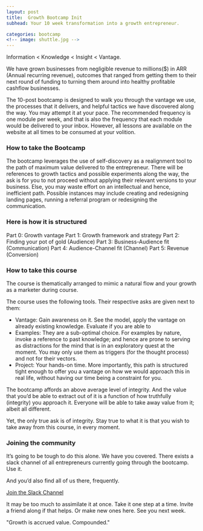 ```yaml
---
layout: post
title:  Growth Bootcamp Init
subhead: Your 10 week transformation into a growth entrepreneur. 

categories: bootcamp
<!-- image: shuttle.jpg -->
---
```


Information < Knowledge < Insight < Vantage.

We have grown businesses from negligible revenue to millions($) in ARR (Annual recurring revenue), outcomes that ranged from getting them to their next round of funding to turning them around into healthy profitable cashflow businesses. 

The 10-post bootcamp is designed to walk you through the vantage we use, the processes that it delivers, and helpful tactics we have discovered along the way. You may attempt it at your pace. The recommended frequency is one module per week, and that is also the frequency that each module would be delivered to your inbox. However, all lessons are available on the website at all times to be consumed at your volition. 

### How to take the Bootcamp
The bootcamp leverages the use of self-discovery as a realignment tool to the path of maximum value delivered to the entrepreneur. There will be references to growth tactics and possible experiments along the way, the ask is for you to not proceed without applying their relevant versions to your business. Else, you may waste effort on an intellectual and hence, inefficient path. Possible instances may include creating and redesigning landing pages, running a referral program or redesigning the communication.

### Here is how it is structured

Part 0: Growth vantage
Part 1: Growth framework and strategy
Part 2: Finding your pot of gold (Audience)
Part 3: Business-Audience fit (Communication)
Part 4: Audience-Channel fit (Channel)
Part 5: Revenue (Conversion) 

### How to take this course 
The course is thematically arranged to mimic a natural flow and your growth as a marketer during course. 

The course uses the following tools. Their respective asks are given next to them:

* Vantage: Gain awareness on it. See the model, apply the vantage on already existing knowledge. Evaluate if you are able to 
* Examples: They are a sub-optimal choice. For examples by nature, invoke a reference to past knowledge; and hence are prone to serving as distractions for the mind that is in an exploratory quest at the moment. You may only use them as triggers (for the thought process) and not for their vectors. 
* Project: Your hands-on time. More importantly, this path is structured tight enough to offer you a vantage on how we would approach this in real life, without having our time being a constraint for you.

The bootcamp affords an above average level of integrity. And the value that you’d be able to extract out of it is a function of how truthfully (integrity) you approach it. Everyone will be able to take away value from it; albeit all different. 

Yet, the only true ask is of integrity. Stay true to what it is that you wish to take away from this course, in every moment. 

### Joining the community
It’s going to be tough to do this alone. We have you covered. There exists a slack channel of all entrepreneurs currently going through the bootcamp. Use it. 

And you’d also find all of us there, frequently.

<a href="https://join.slack.com/t/thevantageproject/shared_invite/enQtNjY4ODkwMzAxMzQ2LWQ1NzBkMTU0YmNiMmNhODZkMjhmNDk1NzAwNDMyZTQ2YWRhYWE2MWJmMGUwMTlkNGI1MzVmOTIxMDJiMWZhOWQ" class="button small" target="_blank">Join the Slack Channel</a>


It may be too much to assimilate it at once. Take it one step at a time.
Invite a friend along if that helps. Or make new ones here. 
See you next week.

"Growth is accrued value. Compounded."